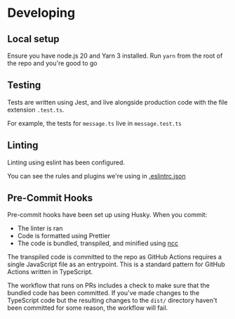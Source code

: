 # Developing

## Local setup

Ensure you have node.js 20 and Yarn 3 installed. Run `yarn` from the root of the
repo and you're good to go

## Testing

Tests are written using Jest, and live alongside production code with the file
extension `.test.ts`.

For example, the tests for `message.ts` live in `message.test.ts`

## Linting

Linting using eslint has been configured.

You can see the rules and plugins we're using in [.eslintrc.json](../.eslintrc.json)

## Pre-Commit Hooks

Pre-commit hooks have been set up using Husky. When you commit:
- The linter is ran
- Code is formatted using Prettier
- The code is bundled, transpiled, and minified using [ncc]

The transpiled code is committed to the repo as GitHub Actions requires a single
JavaScript file as an entrypoint. This is a standard pattern for GitHub Actions
written in TypeScript.

The workflow that runs on PRs includes a check to make sure that the bundled
code has been committed. If you've made changes to the TypeScript code but the
resulting changes to the `dist/` directory haven't been committed for some
reason, the workflow will fail.

[ncc]: https://github.com/vercel/ncc
